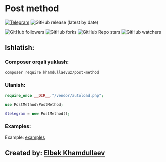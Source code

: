 # Post method

[![Telegram](https://img.shields.io/badge/Telegram-blue.svg?logo=telegram)](https://t.me/khamdullaevuz)
![GitHub release (latest by date)](https://img.shields.io/github/v/release/khamdullaevuz/post-method)

![GitHub followers](https://img.shields.io/github/followers/khamdullaevuz?style=flat)
![GitHub forks](https://img.shields.io/github/forks/khamdullaevuz/post-method?style=flat)
![GitHub Repo stars](https://img.shields.io/github/stars/khamdullaevuz/post-method?style=flat)
![GitHub watchers](https://img.shields.io/github/watchers/khamdullaevuz/post-method?style=flat)

## Ishlatish:

### Composer orqali yuklash:

``` bash
composer require khamdullaevuz/post-method
```

### Ulanish:

``` php
require_once __DIR__."/vendor/autoload.php";

use PostMethod\PostMethod;

$telegram = new PostMethod();
```

### Examples:

Example: [examples](/examples/post.php)

## Created by: [Elbek Khamdullaev](https://khamdullaev.uz)

